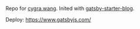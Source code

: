 Repo for [cygra.wang](https://cygra.wang). Inited with [gatsby-starter-blog](https://github.com/gatsbyjs/gatsby-starter-blog).

Deploy: https://www.gatsbyjs.com/
